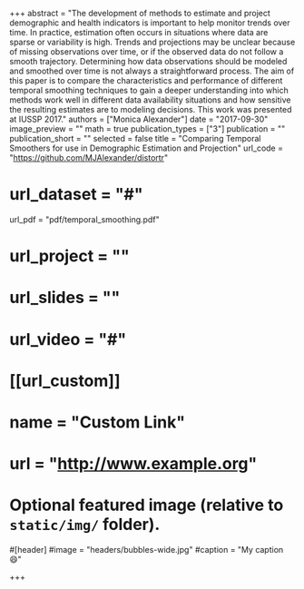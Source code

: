 +++
abstract = "The development of methods to estimate and project demographic and health indicators is important to help monitor trends over time. In practice, estimation often occurs in situations where data are sparse or variability is high. Trends and projections may be unclear because of missing observations over time, or if the observed data do not follow a smooth trajectory. Determining how data observations should be modeled and smoothed over time is not always a straightforward process. The aim of this paper is to compare the characteristics and performance of different temporal smoothing techniques to gain a deeper understanding into which methods work well in different data availability situations and how sensitive the resulting estimates are to modeling decisions. This work was presented at IUSSP 2017."
authors = ["Monica Alexander"]
date = "2017-09-30"
image_preview = ""
math = true
publication_types = ["3"]
publication = ""
publication_short = ""
selected = false
title = "Comparing Temporal Smoothers for use in Demographic Estimation and Projection"
url_code = "https://github.com/MJAlexander/distortr"
# url_dataset = "#"
url_pdf = "pdf/temporal_smoothing.pdf"
# url_project = ""
# url_slides = ""
# url_video = "#"

# [[url_custom]]
# name = "Custom Link"
# url = "http://www.example.org"

# Optional featured image (relative to `static/img/` folder).
#[header]
#image = "headers/bubbles-wide.jpg"
#caption = "My caption :smile:"

+++

